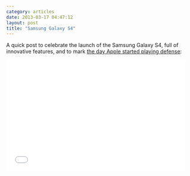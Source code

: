 ```yaml
---
category: articles
date: 2013-03-17 04:47:12
layout: post
title: "Samsung Galaxy S4"
---
```


<p>A quick post to celebrate the launch of the Samsung Galaxy S4, full of innovative features, and to mark <a href="http://www.apple.com/iphone/why-iphone/">the day Apple started playing defense</a>:</p><iframe width="480" height="300" src="//www.youtube.com/embed/2LHv1FPd1Ec" frameborder="0" allowfullscreen></iframe>
